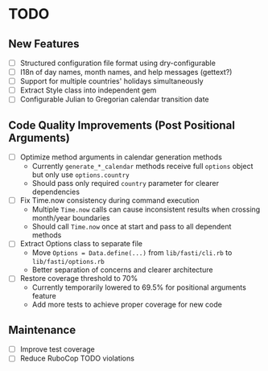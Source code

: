 # TODO

## New Features
- [ ] Structured configuration file format using dry-configurable
- [ ] I18n of day names, month names, and help messages (gettext?)
- [ ] Support for multiple countries' holidays simultaneously
- [ ] Extract Style class into independent gem
- [ ] Configurable Julian to Gregorian calendar transition date

## Code Quality Improvements (Post Positional Arguments)
- [ ] Optimize method arguments in calendar generation methods
  - Currently `generate_*_calendar` methods receive full `options` object but only use `options.country`
  - Should pass only required `country` parameter for clearer dependencies
- [ ] Fix Time.now consistency during command execution
  - Multiple `Time.now` calls can cause inconsistent results when crossing month/year boundaries
  - Should call `Time.now` once at start and pass to all dependent methods
- [ ] Extract Options class to separate file
  - Move `Options = Data.define(...)` from `lib/fasti/cli.rb` to `lib/fasti/options.rb`
  - Better separation of concerns and clearer architecture
- [ ] Restore coverage threshold to 70%
  - Currently temporarily lowered to 69.5% for positional arguments feature
  - Add more tests to achieve proper coverage for new code

## Maintenance
- [ ] Improve test coverage
- [ ] Reduce RuboCop TODO violations

